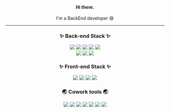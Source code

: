 <div align="center">

#### Hi there.  
 I'm a BackEnd developer 😄    
 
---

### ✨ Back-end Stack ✨

<img src="https://img.shields.io/badge/Laravel-FF2D20?logo=Laravel&style=flat-square&logoColor=ffffff"/> <img src="https://img.shields.io/badge/NestJS-E0234E?style=flat-square&logo=NestJS&logoColor=ffffff"/> <img src="https://img.shields.io/badge/PHP-777BB4?logo=PHP&style=flat-square&logoColor=ffffff"/> <img src="https://img.shields.io/badge/TypeScript-3178C6?logo=TypeScript&style=flat-square&logoColor=ffffff"/> <img src="https://img.shields.io/badge/CodeIgniter-EF4223?logo=CodeIgniter&style=flat-square&logoColor=ffffff"/> </br> <img src="https://img.shields.io/badge/Node.js-339933?logo=Node.js&style=flat-square&logoColor=ffffff"/> <img src="https://img.shields.io/badge/MySQL-4479A1?logo=MySQL&style=flat-square&logoColor=ffffff"/> <img src="https://img.shields.io/badge/MariaDB-003545?logo=MariaDB&style=flat-square&logoColor=ffffff"/>

### ✨ Front-end Stack ✨

<img src="https://img.shields.io/badge/JavaSript-F7DF1E?style=flat-square&logo=JavaScript&logoColor=ffffff"/> <img src="https://img.shields.io/badge/Vue-4FC08D?style=flat-square&logo=Vue.js&logoColor=ffffff"/> <img src="https://img.shields.io/badge/Vuetify-1867C0?style=flat-square&logo=Vuetify&logoColor=ffffff"/> <img src="https://img.shields.io/badge/HTML5-E34F26?style=flat-square&logo=HTML5&logoColor=ffffff"/> 


### 🌏 Cowork tools 🌏

<img src="https://img.shields.io/badge/GitHub-181717?style=flat-square&logo=JavaScript&logoColor=ffffff"/> <img src="https://img.shields.io/badge/Jira-0052CC?style=flat-square&logo=Jira&logoColor=ffffff"/> <img src="https://img.shields.io/badge/Confluence-172B4D?style=flat-square&logo=Confluence&logoColor=ffffff"/> <img src="https://img.shields.io/badge/Slack-4A154B?style=flat-square&logo=Slack&logoColor=ffffff"/>
<img src="https://img.shields.io/badge/Notion-000000?style=flat-square&logo=Notion&logoColor=ffffff"/> <img src="https://img.shields.io/badge/Swagger-85EA2D?style=flat-square&logo=Swagger&logoColor=ffffff"/> <img src="https://img.shields.io/badge/Postman-FF6C37?style=flat-square&logo=Postman&logoColor=ffffff"/>

</br></br>


</div>
<!--
**kah9509/kah9509** is a ✨ _special_ ✨ repository because its `README.md` (this file) appears on your GitHub profile.

Here are some ideas to get you started:

- 🔭 I’m currently working on ...
- 🌱 I’m currently learning ...
- 👯 I’m looking to collaborate on ...
- 🤔 I’m looking for help with ...
- 💬 Ask me about ...
- 📫 How to reach me: ...
- 😄 Pronouns: ...
- ⚡ Fun fact: ...
-->
